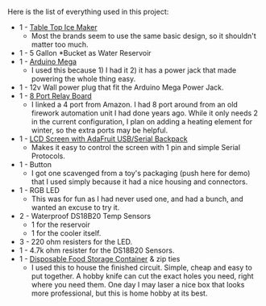 Here is the list of everything used in this project:

* 1 - [Table Top Ice Maker](https://www.walmart.com/ip/Frigidaire-26lb-Portable-Countertop-Icemaker-EFIC108-BLUE/748546738?selected=true)
    * Most the brands seem to use the same basic design, so it shouldn't matter too much.
* 1 - 5 Gallon
    *Bucket as Water Reservoir
* 1 - [Arduino Mega](https://www.adafruit.com/product/191)
    * I used this because 1) I had it 2) it has a power jack that made powering the whole thing easy.
* 1 - 12v Wall power plug that fit the Arduino Mega Power Jack.
* 1 - [8 Port Relay Board](https://www.amazon.com/SunFounder-Channel-Shield-Raspberry-Arduino/dp/B00E0NSORY)
    * I linked a 4 port from Amazon.  I had 8 port around from an old firework automation unit I had done years ago.  While it only needs 2 in the current configuration, I plan on adding a heating element for winter, so the extra ports may be helpful.
* 1 - [LCD Screen with AdaFruit USB/Serial Backpack](https://www.adafruit.com/product/782) 
    * Makes it easy to control the screen with 1 pin and simple Serial Protocols.
* 1 - Button
    * I got one scavenged from a toy's packaging (push here for demo) that I used simply because it had a nice housing and connectors.
* 1 - RGB LED
    * This was for fun as I had never used one, and had a bunch, and wanted an excuse to try it.
* 2 - Waterproof DS18B20 Temp Sensors
    * 1 for the reservoir
    * 1 for the cooler itself.
* 3 - 220 ohm resisters for the LED.
* 1 - 4.7k ohm resister for the DS18B20 Sensors.
* 1 - [Disposable Food Storage Container](https://www.walmart.com/ip/Rubbermaid-TakeAlongs-Redesigned-Rectangle-Food-Storage-Container-Set-of-3-4-Cups/16664882) & zip ties
    * I used this to house the finished circuit.  Simple, cheap and easy to put together.  A hobby knife can cut the exact holes you need, right where you need them.  One day I may laser a nice box that looks more professional, but this is home hobby at its best.